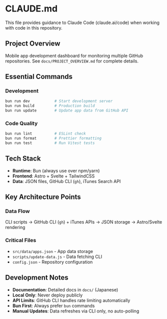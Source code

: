 # CLAUDE.md

This file provides guidance to Claude Code (claude.ai/code) when working with code in this repository.

## Project Overview
Mobile app development dashboard for monitoring multiple GitHub repositories. See `docs/PROJECT_OVERVIEW.md` for complete details.

## Essential Commands

### Development
```bash
bun run dev           # Start development server
bun run build         # Production build
bun run update        # Update app data from GitHub API
```

### Code Quality
```bash
bun run lint          # ESLint check
bun run format        # Prettier formatting  
bun run test          # Run Vitest tests
```

## Tech Stack
- **Runtime**: Bun (always use over npm/yarn)
- **Frontend**: Astro + Svelte + TailwindCSS
- **Data**: JSON files, GitHub CLI (`gh`), iTunes Search API

## Key Architecture Points

### Data Flow
CLI scripts → GitHub CLI (`gh`) + iTunes APIs → JSON storage → Astro/Svelte rendering

### Critical Files
- `src/data/apps.json` - App data storage
- `scripts/update-data.js` - Data fetching CLI
- `config.json` - Repository configuration

## Development Notes

- **Documentation**: Detailed docs in `docs/` (Japanese)
- **Local Only**: Never deploy publicly
- **API Limits**: GitHub CLI handles rate limiting automatically
- **Bun First**: Always prefer `bun` commands
- **Manual Updates**: Data refreshes via CLI only, no auto-polling
